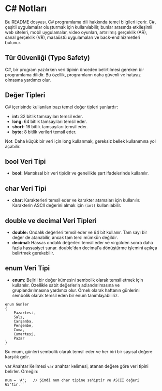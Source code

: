 # C# Notları

Bu README dosyası, C# programlama dili hakkında temel bilgileri içerir. C#, çeşitli uygulamalar oluşturmak için kullanılabilir, bunlar arasında etkileşimli web siteleri, mobil uygulamalar, video oyunları, artırılmış gerçeklik (AR), sanal gerçeklik (VR), masaüstü uygulamaları ve back-end hizmetleri bulunur.

## Tür Güvenliği (Type Safety)

C#, bir program yazılırken veri tipinin önceden belirtilmesi gereken bir programlama dilidir. Bu özellik, programların daha güvenli ve hatasız olmasına yardımcı olur.

## Değer Tipleri

C# içerisinde kullanılan bazı temel değer tipleri şunlardır:

- **int:** 32 bitlik tamsayıları temsil eder.
- **long:** 64 bitlik tamsayıları temsil eder.
- **short:** 16 bitlik tamsayıları temsil eder.
- **byte:** 8 bitlik verileri temsil eder.

Not: Daha küçük bir veri için long kullanmak, gereksiz bellek kullanımına yol açabilir.

## bool Veri Tipi

- **bool:** Mantıksal bir veri tipidir ve genellikle şart ifadelerinde kullanılır.

## char Veri Tipi

- **char:** Karakterleri temsil eder ve karakter atamaları için kullanılır. Karakterin ASCII değerini almak için `(int)` kullanılabilir.

## double ve decimal Veri Tipleri

- **double:** Ondalık değerleri temsil eder ve 64 bit kullanır. Tam sayı bir değer de atanabilir, ancak tam tersi mümkün değildir.
- **decimal:** Hassas ondalık değerleri temsil eder ve virgülden sonra daha fazla hassasiyet sunar. double'dan decimal'a dönüştürme işlemini açıkça belirtmek gerekebilir.

## enum Veri Tipi

- **enum:** Belirli bir değer kümesini sembolik olarak temsil etmek için kullanılır. Özellikle sabit değerlerin adlandırılmasına ve gruplandırılmasına yardımcı olur. Örnek olarak haftanın günlerini sembolik olarak temsil eden bir enum tanımlayabiliriz.

```
enum Gunler
{
    Pazartesi,
    Salı,
    Çarşamba,
    Perşembe,
    Cuma,
    Cumartesi,
    Pazar
}
```
Bu enum, günleri sembolik olarak temsil eder ve her biri bir sayısal değere karşılık gelir.

var Anahtar Kelimesi
`var` anahtar kelimesi, atanan değere göre veri tipini belirler. Örneğin:
```var num = 5; // num otomatik olarak int olarak tanımlanır
num = 'A';   // Şimdi num char tipine sahiptir ve ASCII değeri 65'tir.```
